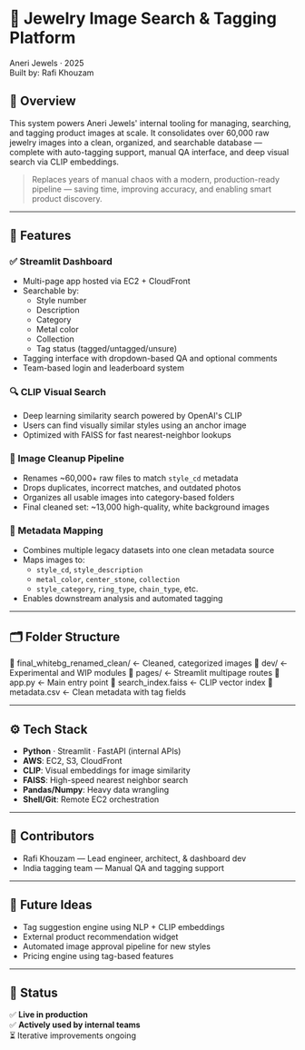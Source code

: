 # 💎 Jewelry Image Search & Tagging Platform

Aneri Jewels · 2025  
Built by: Rafi Khouzam

## 🚀 Overview

This system powers Aneri Jewels' internal tooling for managing, searching, and tagging product images at scale. It consolidates over 60,000 raw jewelry images into a clean, organized, and searchable database — complete with auto-tagging support, manual QA interface, and deep visual search via CLIP embeddings.

> Replaces years of manual chaos with a modern, production-ready pipeline — saving time, improving accuracy, and enabling smart product discovery.

---

## 🧱 Features

### ✅ Streamlit Dashboard
- Multi-page app hosted via EC2 + CloudFront
- Searchable by:
  - Style number
  - Description
  - Category
  - Metal color
  - Collection
  - Tag status (tagged/untagged/unsure)
- Tagging interface with dropdown-based QA and optional comments
- Team-based login and leaderboard system

### 🔍 CLIP Visual Search
- Deep learning similarity search powered by OpenAI's CLIP
- Users can find visually similar styles using an anchor image
- Optimized with FAISS for fast nearest-neighbor lookups

### 🧹 Image Cleanup Pipeline
- Renames ~60,000+ raw files to match `style_cd` metadata
- Drops duplicates, incorrect matches, and outdated photos
- Organizes all usable images into category-based folders
- Final cleaned set: ~13,000 high-quality, white background images

### 🧠 Metadata Mapping
- Combines multiple legacy datasets into one clean metadata source
- Maps images to:
  - `style_cd`, `style_description`
  - `metal_color`, `center_stone`, `collection`
  - `style_category`, `ring_type`, `chain_type`, etc.
- Enables downstream analysis and automated tagging

---

## 🗂️ Folder Structure

📁 final_whitebg_renamed_clean/ ← Cleaned, categorized images
📁 dev/ ← Experimental and WIP modules
📁 pages/ ← Streamlit multipage routes
📄 app.py ← Main entry point
📄 search_index.faiss ← CLIP vector index
📄 metadata.csv ← Clean metadata with tag fields


---

## ⚙️ Tech Stack

- **Python** · Streamlit · FastAPI (internal APIs)
- **AWS**: EC2, S3, CloudFront
- **CLIP**: Visual embeddings for image similarity
- **FAISS**: High-speed nearest neighbor search
- **Pandas/Numpy**: Heavy data wrangling
- **Shell/Git**: Remote EC2 orchestration

---

## 👥 Contributors

- Rafi Khouzam — Lead engineer, architect, & dashboard dev
- India tagging team — Manual QA and tagging support

---

## 🔮 Future Ideas

- Tag suggestion engine using NLP + CLIP embeddings
- External product recommendation widget
- Automated image approval pipeline for new styles
- Pricing engine using tag-based features

---

## 🏁 Status

✅ **Live in production**  
✅ **Actively used by internal teams**  
⏳ Iterative improvements ongoing

